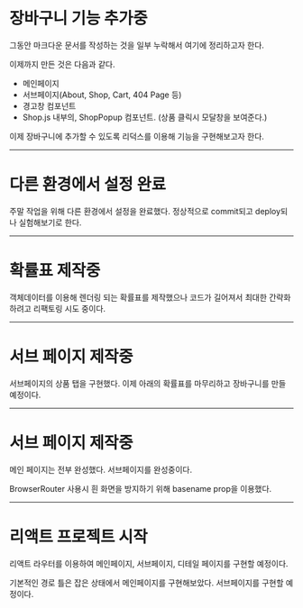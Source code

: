 # 장바구니 기능 추가중

그동안 마크다운 문서를 작성하는 것을 일부 누락해서 여기에 정리하고자 한다.

이제까지 만든 것은 다음과 같다.
- 메인페이지
- 서브페이지(About, Shop, Cart, 404 Page 등)
- 경고창 컴포넌트
- Shop.js 내부의, ShopPopup 컴포넌트. (상품 클릭시 모달창을 보여준다.)

이제 장바구니에 추가할 수 있도록 리덕스를 이용해 기능을 구현해보고자 한다.

---------

# 다른 환경에서 설정 완료

주말 작업을 위해 다른 환경에서 설정을 완료했다. 정상적으로 commit되고 deploy되나 실험해보기로 한다.

---------

# 확률표 제작중

객체데이터를 이용해 렌더링 되는 확률표를 제작했으나 코드가 길어져서 최대한 간략화하려고 리팩토링 시도 중이다.

---------

# 서브 페이지 제작중

서브페이지의 상품 탭을 구현했다. 이제 아래의 확률표를 마무리하고 장바구니를 만들 예정이다.

---------

# 서브 페이지 제작중

메인 페이지는 전부 완성했다. 서브페이지를 완성중이다.

BrowserRouter 사용시 흰 화면을 방지하기 위해 basename prop을 이용했다.

---------

# 리액트 프로젝트 시작

리액트 라우터를 이용하여 메인페이지, 서브페이지, 디테일 페이지를 구현할 예정이다.

기본적인 경로 틀은 잡은 상태에서 메인페이지를 구현해보았다. 서브페이지를 구현할 예정이다.